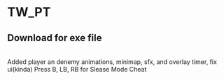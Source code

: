 # TW_PT
## Download for exe file
<br> 
 Added player an denemy animations, minimap, sfx, and overlay timer, fix ui(kinda)
Press B, LB, RB for Slease Mode Cheat

